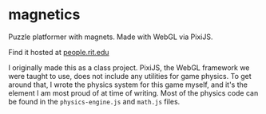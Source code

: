 # magnetics

Puzzle platformer with magnets. Made with WebGL via PixiJS.

Find it hosted at [people.rit.edu](https://people.rit.edu/ifm1110/235/git/projects/12_2_22_project3_prototype/)

I originally made this as a class project. PixiJS, the WebGL framework we were
taught to use, does not include any utilities for game physics. To get around
that, I wrote the physics system for this game myself, and it's the element I am
most proud of at time of writing. Most of the physics code can be found in the
``physics-engine.js`` and ``math.js`` files.

